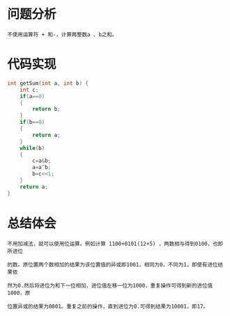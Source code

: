 # 问题分析 #
    不使用运算符 + 和-，计算两整数a 、b之和。
    
# 代码实现 #
```C
int getSum(int a, int b) {
    int c;
    if(a==0)
    {
        return b;
    }
    if(b==0)
    {
        return a;
    }
    while(b)
    {
        c=a&b;
        a=a^b;
        b=c<<1;
    }
    return a;   
}
```
# 总结体会 #
    不用加减法，就可以使用位运算。例如计算 1100+0101(12+5) ，两数相与得到0100，也即所进位

    的数。原位置两个数相加的结果为该位置值的异或即1001，相同为0，不同为1，即使有进位结果依

    然为0.然后将进位为和下一位相加，进位值左移一位为1000，重复操作可得到新的进位值1000，原

    位置异或的结果为0001。重复之前的操作，直到进位为0.可得到结果为10001，即17。
